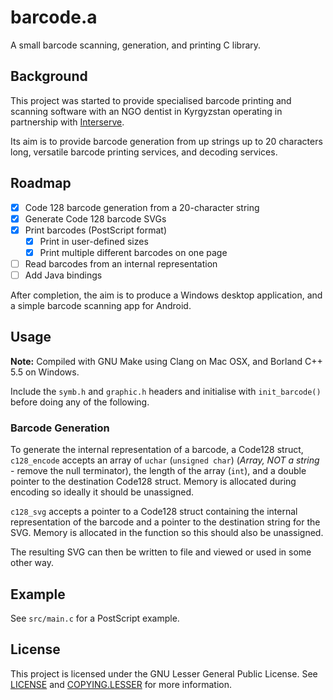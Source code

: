 # barcode.a
A small barcode scanning, generation, and printing C library.

## Background
This project was started to provide specialised barcode printing and scanning
software with an NGO dentist in Kyrgyzstan operating in partnership with
[Interserve](https://interserve.org.au/).

Its aim is to provide barcode generation from up strings up to 20 characters
long, versatile barcode printing services, and decoding services.

## Roadmap
- [x] Code 128 barcode generation from a 20-character string
- [x] Generate Code 128 barcode SVGs
- [x] Print barcodes (PostScript format)
  - [x] Print in user-defined sizes
  - [x] Print multiple different barcodes on one page
- [ ] Read barcodes from an internal representation
- [ ] Add Java bindings

After completion, the aim is to produce a Windows desktop application, and a
simple barcode scanning app for Android.

## Usage
**Note:** Compiled with GNU Make using Clang on Mac OSX, and Borland C++ 5.5 on Windows.

Include the `symb.h` and `graphic.h` headers and initialise with `init_barcode()` before doing any of the following.

### Barcode Generation
To generate the internal representation of a barcode, a Code128 struct, `c128_encode`
accepts an array of `uchar` (`unsigned char`) (*Array, NOT a string* - remove the null terminator),
the length of the array (`int`), and a double pointer to the destination Code128
struct. Memory is allocated during encoding so ideally it should be unassigned.

`c128_svg` accepts a pointer to a Code128 struct containing the internal representation
of the barcode and a pointer to the destination string for the SVG. Memory is allocated
in the function so this should also be unassigned.

The resulting SVG can then be written to file and viewed or used in some other way.

## Example
See `src/main.c` for a PostScript example.

## License
This project is licensed under the GNU Lesser General Public License. See [LICENSE](../blob/master/LICENSE) and [COPYING.LESSER](../blob/master/COPYING.LESSER) for more information.
